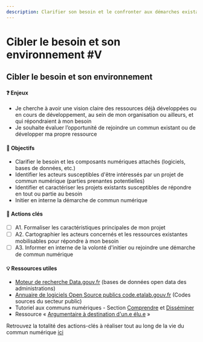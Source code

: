 ```yaml
---
description: Clarifier son besoin et le confronter aux démarches existantes.
---
```


# Cibler le besoin et son environnement \#V

## Cibler le besoin et son environnement

#### ❓ Enjeux

* Je cherche à avoir une vision claire des ressources déjà développées ou en cours de développement, au sein de mon organisation ou ailleurs, et qui répondraient à mon besoin
* Je souhaite évaluer l’opportunité de rejoindre un commun existant ou de développer ma propre ressource

#### 🎯 Objectifs

* Clarifier le besoin et les composants numériques attachés \(logiciels, bases de données, etc.\)
* Identifier les acteurs susceptibles d'être intéressés par un projet de commun numérique \(parties prenantes potentielles\)
* Identifier et caractériser les projets existants susceptibles de répondre en tout ou partie au besoin
* Initier en interne la démarche de commun numérique

#### 📑 Actions clés

* [ ] A1. Formaliser les caractéristiques principales de mon projet
* [ ] A2. Cartographier les acteurs concernés et les ressources existantes mobilisables pour répondre à mon besoin
* [ ] A3. Informer en interne de la volonté d'initier ou rejoindre une démarche de commun numérique

#### 💡 Ressources utiles

* [Moteur de recherche Data.gouv.fr](https://www.data.gouv.fr/fr/datasets/) \(bases de données open data des administrations\) 
* [Annuaire de logiciels Open Source publics code.etalab.gouv.fr](https://code.etalab.gouv.fr/) \(Codes sources du secteur public\)
* Tutoriel aux communs numériques - Section [Comprendre](../tutoriel/01-comprendre.md) et [Disséminer](../tutoriel/06-disseminer.md) 
* Ressource « [Argumentaire à destination d'un.e élu.e](../ressources/argumentaires-type-pour-disseminer-les-communs/argumentaire-a-destination-dun.e-elu.e.md) »

Retrouvez la totalité des actions-clés à réaliser tout au long de la vie du commun numérique [ici](https://app.gitbook.com/@beta-gouv/s/tutoriel-lab-sonum/recapitulatif-des-actions-cles)

